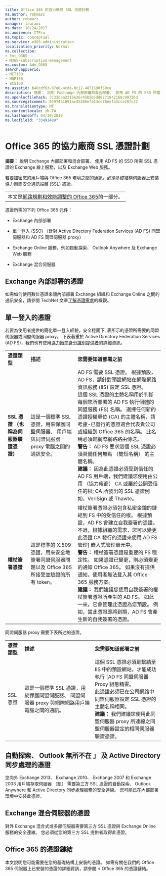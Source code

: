 ```yaml
---
title: Office 365 的協力廠商 SSL 憑證計劃
ms.author: robmazz
author: robmazz
manager: laurawi
ms.date: 10/24/2017
ms.audience: ITPro
ms.topic: conceptual
ms.service: o365-administration
localization_priority: Normal
ms.collection:
- Ent_O365
- M365-subscription-management
ms.custom: Adm_O365
search.appverid:
- MET150
- MOE150
- BCS160
ms.assetid: b48cdf63-07e0-4cda-8c12-4871590f59ce
description: 摘要： 說明 Exchange 內部部署和混合部署、 使用 AD FS 的 SSO 所需 SSL 憑證的 Exchange 線上服務，以及 Exchange Web 服務。
ms.openlocfilehash: 3c22daa2315e36c45b5b5dd6271842168c90726d
ms.sourcegitcommit: 85974a1891ac45286efa13cc76eefa3cce28fc22
ms.translationtype: MT
ms.contentlocale: zh-TW
ms.lasthandoff: 04/30/2019
ms.locfileid: "33491409"
---
```

# <a name="plan-for-third-party-ssl-certificates-for-office-365"></a>Office 365 的協力廠商 SSL 憑證計劃

 **摘要：** 說明 Exchange 內部部署和混合部署、 使用 AD FS 的 SSO 所需 SSL 憑證的 Exchange 線上服務，以及 Exchange Web 服務。 
  
若要加密您的用戶端與 Office 365 環境之間的通訊，必須基礎結構伺服器上安裝協力廠商安全通訊端層 (SSL) 憑證。

||
|:-----|
| 本文是[網路規劃和效能調整的 Office 365](https://aka.ms/tune)的一部分。|
   
憑證所需的下列 Office 365 元件：
  
- Exchange 內部部署
    
- 單一登入 (SSO) （針對 Active Directory Federation Services (AD FS) 同盟伺服器和 AD FS 同盟伺服器 proxy）
    
- Exchange Online 服務，例如自動探索、 Outlook Anywhere 及 Exchange Web 服務
    
- Exchange 混合伺服器
    
## <a name="certificates-for-exchange-on-premises"></a>Exchange 內部部署的憑證

如需如何使用數位憑證來讓內部部署 Exchange 組織和 Exchange Online 之間的通訊安全，請參閱 TechNet 文章[了解憑證需求](https://go.microsoft.com/fwlink/p/?LinkID=243657)的概觀。
  
## <a name="certificates-for-single-sign-on"></a>單一登入的憑證

若要為使用者提供的簡化單一登入經驗，安全穩固下, 表所示的憑證所需要的同盟伺服器或同盟伺服器 proxy。 下表著重於 Active Directory Federation Services (AD FS)，我們也有使用[協力廠商身分識別提供者](https://docs.microsoft.com/azure/active-directory/hybrid/how-to-connect-fed-compatibility)的詳細資訊。
  
||||
|:-----|:-----|:-----|
|**憑證類型** <br/> |**描述** <br/> |**您需要知道部署之前** <br/> |
|**SSL 憑證 （也稱為伺服器驗證憑證）** <br/> |這是一個標準 SSL 憑證，用來保護同盟伺服器、 用戶端與同盟伺服器 proxy 電腦之間的通訊安全。  <br/> |AD FS 需要 SSL 憑證。 根據預設，AD FS，請針對預設網站在網際網路資訊服務 (IIS) 設定 SSL 憑證。  <br/> 這個 SSL 憑證的主體名稱用於判斷每個您所部署的 AD FS 執行個體的同盟服務 (FS) 名稱。 選擇任何新的憑證授權單位 (CA) 的主體名稱，請考慮-已發行的憑證適合代表貴公司或組織到 Office 365 的名稱。 此名稱必須是網際網路路由傳送。  <br/>**警告：** AD FS 要求這個 SSL 憑證必須具備任何無點 （簡短名稱） 的主體名稱。          <br/> **建議：** 因為此憑證必須受到信任的 AD FS 用戶端，我們建議您使用由公用 （協力廠商） CA 或屬於公開受信任的根; CA 所發出的 SSL 憑證例如，VeriSign 或 Thawte。  <br/> |
|**權杖簽署憑證** <br/> |這是標準的 X.509 憑證，用來安全地簽署同盟伺服器問題以及 Office 365 所接受並驗證的所有 token。  <br/> |權杖簽署憑證必須包含私密金鑰的鏈結到 FS 中的受信任的根。 根據預設，AD FS 會建立自我簽署的憑證。 不過，根據組織的需求，您可以變更此憑證 CA 發行的憑證來使用 AD FS 管理] 嵌入式管理單元中。  <br/>**警告：** 權杖簽署憑證是重要的 FS 穩定性。 如果憑證已變更，則必須變更的通知 Office 365。 如果沒有提供通知，使用者無法登入其 Office 365 服務方案。<br/>**建議：** 我們建議您使用自我簽署的權杖簽署憑證所產生的 AD FS。 如此一來，它會管理此憑證為您預設。 例如，當此憑證即將到期，AD FS 會產生新的自我簽署的憑證。  <br/> |
   
同盟伺服器 proxy 需要下表所述的憑證。
  
||||
|:-----|:-----|:-----|
|**憑證類型** <br/> |**描述** <br/> |**您需要知道部署之前** <br/> |
|SSL 憑證  <br/> |這是一個標準 SSL 憑證，用於保護同盟伺服器、 同盟伺服器 proxy 與網際網路用戶端電腦之間的通訊。  <br/> |這個 SSL 憑證必須是繫結至 IIS 中的預設網站，才能成功執行 [AD FS 同盟伺服器 Proxy 組態精靈。  <br/> 此憑證必須已在公司網路中同盟伺服器設定 SSL 憑證的主體名稱相同。  <br/> **建議：** 我們建議您使用此同盟伺服器 proxy 所連線之同盟伺服器設定的相同伺服器驗證憑證。  <br/> |
   
## <a name="certificates-for-autodiscover-outlook-anywhere-and-active-directory-synchronization"></a>自動探索、 Outlook 無所不在 」 及 Active Directory 同步處理的憑證

您向外 Exchange 2013、 Exchange 2010、 Exchange 2007 和 Exchange 2003 用戶端存取伺服器 （凱） 需要第三方 SSL 憑證的自動探索、 Outlook Anywhere 和 Active Directory 同步處理服務的安全連線。 您可能已在內部部署環境中安裝此憑證。
  
## <a name="certificate-for-an-exchange-hybrid-server"></a>Exchange 混合伺服器的憑證

對外 Exchange 混合式或多部伺服器需要第三方 SSL 憑證與 Exchange Online 服務的安全連線。 您必須從您的第三方 SSL 提供者取得此憑證。
  
## <a name="office-365-certificate-chains"></a>Office 365 的憑證鏈結

本文說明您可能需要在您的基礎結構上安裝的憑證。 如需有關在我們的 Office 365 伺服器上已安裝的憑證的詳細資訊，請參閱 < <b0>Office 365 的憑證鏈結</b0>。
  

